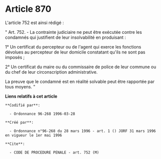 # Article 870

L'article 752 est ainsi rédigé :

" Art. 752. - La contrainte judiciaire ne peut être exécutée contre les condamnés qui justifient de leur insolvabilité en
produisant :

1° Un certificat du percepteur ou de l'agent qui exerce les fonctions dévolues au percepteur de leur domicile constatant
qu'ils ne sont pas imposés ;

2° Un certificat du maire ou du commissaire de police de leur commune ou du chef de leur circonscription administrative.

La preuve que le condamné est en réalité solvable peut être rapportée par tous moyens. "

**Liens relatifs à cet article**

	**Codifié par**:

	  - Ordonnance 96-268 1996-03-28

	**Créé par**:

	  - Ordonnance n°96-268 du 28 mars 1996 - art. 1 () JORF 31 mars 1996 en vigueur le 1er mai 1996

	**Cite**:

	  - CODE DE PROCEDURE PENALE - art. 752 (M)
